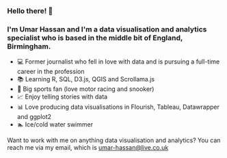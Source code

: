 ### Hello there! 👋

### I'm Umar Hassan and I'm a data visualisation and analytics specialist who is based in the middle bit of England, Birmingham. 

- 💻 Former journalist who fell in love with data and is pursuing a full-time career in the profession
- 📚 Learning R, SQL, D3.js, QGIS and Scrollama.js
- 🏁 Big sports fan (love motor racing and snooker)
- 📈 Enjoy telling stories with data
- 📊 Love producing data visualisations in Flourish, Tableau, Datawrapper and ggplot2
- 🏊 Ice/cold water swimmer

Want to work with me on anything data visualisation and analytics? You can reach me via my email, which is umar-hassan@live.co.uk

